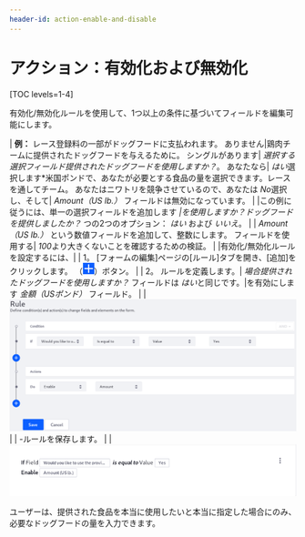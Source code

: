 ```yaml
---
header-id: action-enable-and-disable
---
```


# アクション：有効化および無効化

[TOC levels=1-4]

有効化/無効化ルールを使用して、1つ以上の条件に基づいてフィールドを編集可能にします。

| **例：** レース登録料の一部がドッグフードに支払われます。 ありません|鶏肉チームに提供されたドッグフードを与えるために。 シングルがあります| *選択する選択フィールド提供されたドッグフードを使用しますか？*。 あなたなら| *はい*選択します*米国ポンドで、あなたが必要とする食品の量を選択できます。レースを通してチーム。 あなたはニワトリを競争させているので、あなたは *No*選択し、そして| *Amount（US lb.）* フィールドは無効になっています。 | |この例に従うには、単一の選択フィールドを追加します *|を使用しますか？ドッグフードを提供しましたか？* つの2つのオプション： *はい* および *いいえ*。 | | *Amount（US lb.）* という数値フィールドを追加して、整数にします。 フィールドを使用する| *100*より大きくないことを確認するための検証。 | |有効化/無効化ルールを設定するには、| | 1。 [フォームの編集]ページの[ルール]タブを開き、[追加]をクリックします。 （![Add](../../../images/icon-add.png)）ボタン。 | | 2。 ルールを定義します。| *場合提供されたドッグフードを使用しますか？* フィールドは *はい*と同じです。|を有効にします *金額（USポンド）* フィールド。 | | ![Figure 1: Build form rules quickly by defining your conditions and | actions.](../../../images/forms-enable-rule.png) | | -ルールを保存します。 | | ![図2：ルールが保存されると、ルールが表示されるので、ルールの内容を簡単に理解できます。](../../../images/forms-enable-rule2.png)</p>

ユーザーは、提供された食品を本当に使用したいと本当に指定した場合にのみ、必要なドッグフードの量を入力できます。
